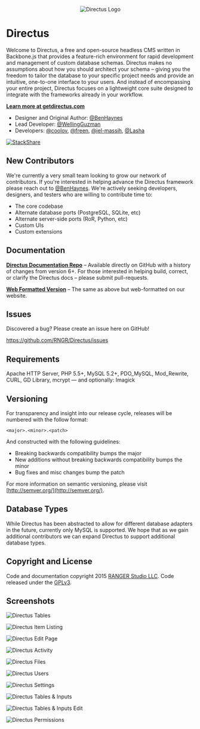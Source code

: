 <p align="center">
<img src="https://s3.amazonaws.com/f.cl.ly/items/3Q2830043H1Y1c1F1K2D/directus-logo-stacked.png" alt="Directus Logo"/>
</p>

Directus
====================

Welcome to Directus, a free and open-source headless CMS written in Backbone.js that provides a feature-rich environment for rapid development and management of custom database schemas. Directus makes no assumptions about how you should architect your schema – giving you the freedom to tailor the database to your specific project needs and provide an intuitive, one-to-one interface to your users. And instead of encompassing your entire project, Directus focuses on a lightweight core suite designed to integrate with the frameworks already in your workflow.

**[Learn more at getdirectus.com](http://getdirectus.com)**

* Designer and Original Author: [@BenHaynes](https://github.com/BenHaynes)
* Lead Developer: [@WellingGuzman](https://github.com/WellingGuzman)
* Developers: [@coolov](https://github.com/coolov), [@freen](https://github.com/freen), [@jel-massih](https://github.com/jel-massih), [@Lasha](https://github.com/Lasha)

[![StackShare](http://img.shields.io/badge/tech-stack-0690fa.svg?style=flat)](http://stackshare.io/ranger-studio-llc/directus)

## New Contributors ##
We're currently a very small team looking to grow our network of contributors. If you're interested in helping advance the Directus framework please reach out to [@BenHaynes](https://github.com/BenHaynes). We're actively seeking developers, designers, and testers who are willing to contribute time to: 
* The core codebase
* Alternate database ports (PostgreSQL, SQLite, etc)
* Alternate server-side ports (RoR, Python, etc)
* Custom UIs
* Custom extensions

## Documentation ##

**[Directus Documentation Repo](https://github.com/directus/docs)** – Available directly on GitHub with a history of changes from version 6+. For those interested in helping build, correct, or clarify the Directus docs – please submit pull-requests.

**[Web Formatted Version](http://getdirectus.com/docs)** – The same as above but web-formatted on our website.

## Issues ##

Discovered a bug? Please create an issue here on GitHub!

https://github.com/RNGR/Directus/issues

## Requirements ##
Apache HTTP Server, PHP 5.5+, MySQL 5.2+, PDO_MySQL, Mod_Rewrite, CURL, GD Library, mcrypt — and optionally: Imagick

## Versioning ##
For transparency and insight into our release cycle, releases will be numbered with the follow format:

`<major>.<minor>.<patch>`

And constructed with the following guidelines:

* Breaking backwards compatibility bumps the major
* New additions without breaking backwards compatibility bumps the minor
* Bug fixes and misc changes bump the patch

For more information on semantic versioning, please visit [http://semver.org/](http://semver.org/).

## Database Types ##
While Directus has been abstracted to allow for different database adapters in the future, currently only MySQL is supported. We hope that as we gain additional contributors we can expand Directus to support additional database types.

## Copyright and License ##

Code and documentation copyright 2015 [RANGER Studio LLC](http://rngr.org/). Code released under the [GPLv3](http://www.gnu.org/copyleft/gpl.html).

## Screenshots ##

![Directus Tables](http://getdirectus.com/assets/imgs/ss-full-tables.png)


![Directus Item Listing](http://getdirectus.com/assets/imgs/ss-full-item-listing.png)


![Directus Edit Page](http://getdirectus.com/assets/imgs/ss-full-item-edit.png)


![Directus Activity](http://getdirectus.com/assets/imgs/ss-full-activity.png)


![Directus Files](http://getdirectus.com/assets/imgs/ss-full-files.png)


![Directus Users](http://getdirectus.com/assets/imgs/ss-full-users.png)


![Directus Settings](http://getdirectus.com/assets/imgs/ss-full-settings.png)


![Directus Tables & Inputs](http://getdirectus.com/assets/imgs/ss-full-tablesinputs.png)


![Directus Tables & Inputs Edit](http://getdirectus.com/assets/imgs/ss-full-tablesinputs-edit.png)


![Directus Permissions](http://getdirectus.com/assets/imgs/ss-full-permissions.png)
